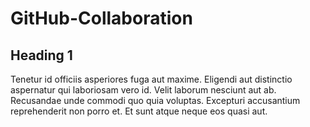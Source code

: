# GitHub-Collaboration

## Heading 1
Tenetur id officiis asperiores fuga aut maxime. Eligendi aut distinctio aspernatur qui laboriosam vero id. Velit laborum nesciunt aut ab. Recusandae unde commodi quo quia voluptas. Excepturi accusantium reprehenderit non porro et. Et sunt atque neque eos quasi aut.
